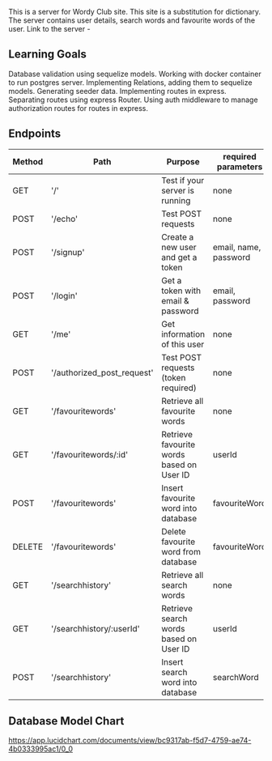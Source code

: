 This is a server for Wordy Club site. This site is a substitution for dictionary. The server contains user details, search words and favourite words of the user. Link to the server -

## Learning Goals

Database validation using sequelize models.
Working with docker container to run postgres server.
Implementing Relations, adding them to sequelize models.
Generating seeder data.
Implementing routes in express.
Separating routes using express Router.
Using auth middleware to manage authorization routes for routes in express.

## Endpoints

| Method | Path                       | Purpose                                   | required parameters   | auth |
| ------ | -------------------------- | ----------------------------------------- | --------------------- | ---- |
| GET    | '/'                        | Test if your server is running            | none                  | no   |
| POST   | '/echo'                    | Test POST requests                        | none                  | no   |
| POST   | '/signup'                  | Create a new user and get a token         | email, name, password | no   |
| POST   | '/login'                   | Get a token with email & password         | email, password       | no   |
| GET    | '/me'                      | Get information of this user              | none                  | yes  |
| POST   | '/authorized_post_request' | Test POST requests (token required)       | none                  | yes  |
| GET    | '/favouritewords'          | Retrieve all favourite words              | none                  | no   |
| GET    | '/favouritewords/:id'      | Retrieve favourite words based on User ID | userId                | no   |
| POST   | '/favouritewords'          | Insert favourite word into database       | favouriteWord         | yes  |
| DELETE | '/favouritewords'          | Delete favourite word from database       | favouriteWord         | yes  |
| GET    | '/searchhistory'           | Retrieve all search words                 | none                  | no   |
| GET    | '/searchhistory/:userId'   | Retrieve search words based on User ID    | userId                | no   |
| POST   | '/searchhistory'           | Insert search word into database          | searchWord            | no   |

## Database Model Chart

https://app.lucidchart.com/documents/view/bc9317ab-f5d7-4759-ae74-4b0333995ac1/0_0
